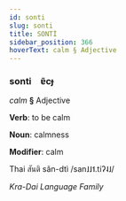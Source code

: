 ```yaml
---
id: sonti
slug: sonti
title: SONTİ
sidebar_position: 366
hoverText: calm § Adjective
---
```


### sonti&emsp;<span kind="abugida">ɐ̃cɟ</span>

*calm* **§** Adjective

**Verb**: to be calm

**Noun**: calmness

**Modifier**: calm

Thai สันติ sǎn-dtì /san˩˩˦.tiʔ˨˩/

*Kra-Dai Language Family*